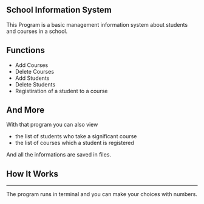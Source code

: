 ## School Information System

This Program is a basic management information system about students and courses in a school.

## Functions

- Add Courses
- Delete Courses
- Add Students
- Delete Students
- Registiration of a student to a course

## And More


With that program you can also view

- the list of students who take a significant course
- the list of courses which a student is registered

And all the informations are saved in files.

## How It Works
---

The program runs in terminal and you can make your choices with numbers.
